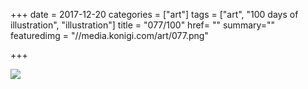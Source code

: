 +++
date = 2017-12-20
categories = ["art"]
tags = ["art", "100 days of illustration", "illustration"]
title = "077/100"
href= ""
summary=""
featuredimg = "//media.konigi.com/art/077.png"

+++

<img src="//media.konigi.com/art/077.png" />
